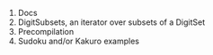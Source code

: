 1. Docs
2. DigitSubsets, an iterator over subsets of a DigitSet
3. Precompilation
4. Sudoku and/or Kakuro examples